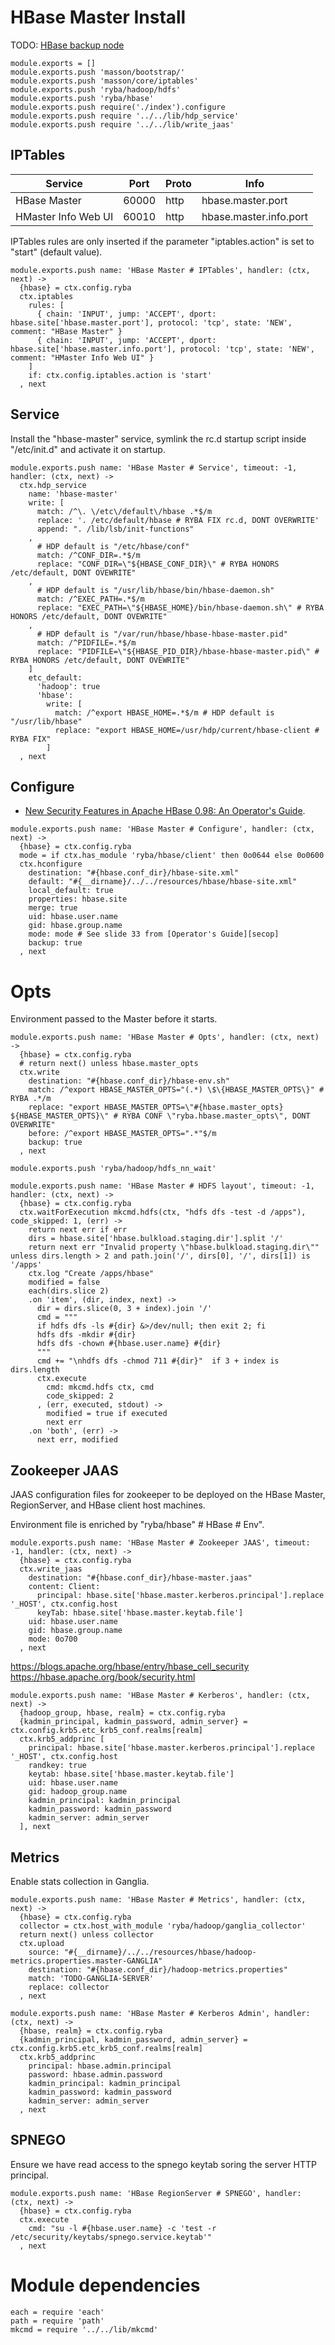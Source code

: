
# HBase Master Install

TODO: [HBase backup node](http://willddy.github.io/2013/07/02/HBase-Add-Backup-Master-Node.html)

    module.exports = []
    module.exports.push 'masson/bootstrap/'
    module.exports.push 'masson/core/iptables'
    module.exports.push 'ryba/hadoop/hdfs'
    module.exports.push 'ryba/hbase'
    module.exports.push require('./index').configure
    module.exports.push require '../../lib/hdp_service'
    module.exports.push require '../../lib/write_jaas'

## IPTables

| Service             | Port  | Proto | Info                   |
|---------------------|-------|-------|------------------------|
| HBase Master        | 60000 | http  | hbase.master.port      |
| HMaster Info Web UI | 60010 | http  | hbase.master.info.port |

IPTables rules are only inserted if the parameter "iptables.action" is set to
"start" (default value).

    module.exports.push name: 'HBase Master # IPTables', handler: (ctx, next) ->
      {hbase} = ctx.config.ryba
      ctx.iptables
        rules: [
          { chain: 'INPUT', jump: 'ACCEPT', dport: hbase.site['hbase.master.port'], protocol: 'tcp', state: 'NEW', comment: "HBase Master" }
          { chain: 'INPUT', jump: 'ACCEPT', dport: hbase.site['hbase.master.info.port'], protocol: 'tcp', state: 'NEW', comment: "HMaster Info Web UI" }
        ]
        if: ctx.config.iptables.action is 'start'
      , next

## Service

Install the "hbase-master" service, symlink the rc.d startup script inside
"/etc/init.d" and activate it on startup.

    module.exports.push name: 'HBase Master # Service', timeout: -1, handler: (ctx, next) ->
      ctx.hdp_service
        name: 'hbase-master'
        write: [
          match: /^\. \/etc\/default\/hbase .*$/m
          replace: '. /etc/default/hbase # RYBA FIX rc.d, DONT OVERWRITE'
          append: ". /lib/lsb/init-functions"
        ,
          # HDP default is "/etc/hbase/conf"
          match: /^CONF_DIR=.*$/m
          replace: "CONF_DIR=\"${HBASE_CONF_DIR}\" # RYBA HONORS /etc/default, DONT OVEWRITE"
        ,
          # HDP default is "/usr/lib/hbase/bin/hbase-daemon.sh"
          match: /^EXEC_PATH=.*$/m
          replace: "EXEC_PATH=\"${HBASE_HOME}/bin/hbase-daemon.sh\" # RYBA HONORS /etc/default, DONT OVEWRITE"
        ,
          # HDP default is "/var/run/hbase/hbase-hbase-master.pid"
          match: /^PIDFILE=.*$/m
          replace: "PIDFILE=\"${HBASE_PID_DIR}/hbase-hbase-master.pid\" # RYBA HONORS /etc/default, DONT OVEWRITE"
        ]
        etc_default:
          'hadoop': true
          'hbase':
            write: [
              match: /^export HBASE_HOME=.*$/m # HDP default is "/usr/lib/hbase"
              replace: "export HBASE_HOME=/usr/hdp/current/hbase-client # RYBA FIX"
            ]
      , next

## Configure

*   [New Security Features in Apache HBase 0.98: An Operator's Guide][secop].

[secop]: http://fr.slideshare.net/HBaseCon/features-session-2

    module.exports.push name: 'HBase Master # Configure', handler: (ctx, next) ->
      {hbase} = ctx.config.ryba
      mode = if ctx.has_module 'ryba/hbase/client' then 0o0644 else 0o0600
      ctx.hconfigure
        destination: "#{hbase.conf_dir}/hbase-site.xml"
        default: "#{__dirname}/../../resources/hbase/hbase-site.xml"
        local_default: true
        properties: hbase.site
        merge: true
        uid: hbase.user.name
        gid: hbase.group.name
        mode: mode # See slide 33 from [Operator's Guide][secop]
        backup: true
      , next

# Opts

Environment passed to the Master before it starts.

    module.exports.push name: 'HBase Master # Opts', handler: (ctx, next) ->
      {hbase} = ctx.config.ryba
      # return next() unless hbase.master_opts
      ctx.write
        destination: "#{hbase.conf_dir}/hbase-env.sh"
        match: /^export HBASE_MASTER_OPTS="(.*) \$\{HBASE_MASTER_OPTS\}" # RYBA .*/m
        replace: "export HBASE_MASTER_OPTS=\"#{hbase.master_opts} ${HBASE_MASTER_OPTS}\" # RYBA CONF \"ryba.hbase.master_opts\", DONT OVERWRITE"
        before: /^export HBASE_MASTER_OPTS=".*"$/m
        backup: true
      , next

    module.exports.push 'ryba/hadoop/hdfs_nn_wait'

    module.exports.push name: 'HBase Master # HDFS layout', timeout: -1, handler: (ctx, next) ->
      {hbase} = ctx.config.ryba
      ctx.waitForExecution mkcmd.hdfs(ctx, "hdfs dfs -test -d /apps"), code_skipped: 1, (err) ->
        return next err if err
        dirs = hbase.site['hbase.bulkload.staging.dir'].split '/'
        return next err "Invalid property \"hbase.bulkload.staging.dir\"" unless dirs.length > 2 and path.join('/', dirs[0], '/', dirs[1]) is '/apps'
        ctx.log "Create /apps/hbase"
        modified = false
        each(dirs.slice 2)
        .on 'item', (dir, index, next) ->
          dir = dirs.slice(0, 3 + index).join '/'
          cmd = """
          if hdfs dfs -ls #{dir} &>/dev/null; then exit 2; fi
          hdfs dfs -mkdir #{dir}
          hdfs dfs -chown #{hbase.user.name} #{dir}
          """
          cmd += "\nhdfs dfs -chmod 711 #{dir}"  if 3 + index is dirs.length
          ctx.execute
            cmd: mkcmd.hdfs ctx, cmd
            code_skipped: 2
          , (err, executed, stdout) ->
            modified = true if executed
            next err
        .on 'both', (err) ->
          next err, modified

## Zookeeper JAAS

JAAS configuration files for zookeeper to be deployed on the HBase Master,
RegionServer, and HBase client host machines.

Environment file is enriched by "ryba/hbase" # HBase # Env".

    module.exports.push name: 'HBase Master # Zookeeper JAAS', timeout: -1, handler: (ctx, next) ->
      {hbase} = ctx.config.ryba
      ctx.write_jaas
        destination: "#{hbase.conf_dir}/hbase-master.jaas"
        content: Client:
          principal: hbase.site['hbase.master.kerberos.principal'].replace '_HOST', ctx.config.host
          keyTab: hbase.site['hbase.master.keytab.file']
        uid: hbase.user.name
        gid: hbase.group.name
        mode: 0o700
      , next

https://blogs.apache.org/hbase/entry/hbase_cell_security
https://hbase.apache.org/book/security.html

    module.exports.push name: 'HBase Master # Kerberos', handler: (ctx, next) ->
      {hadoop_group, hbase, realm} = ctx.config.ryba
      {kadmin_principal, kadmin_password, admin_server} = ctx.config.krb5.etc_krb5_conf.realms[realm]
      ctx.krb5_addprinc [
        principal: hbase.site['hbase.master.kerberos.principal'].replace '_HOST', ctx.config.host
        randkey: true
        keytab: hbase.site['hbase.master.keytab.file']
        uid: hbase.user.name
        gid: hadoop_group.name
        kadmin_principal: kadmin_principal
        kadmin_password: kadmin_password
        kadmin_server: admin_server
      ], next

## Metrics

Enable stats collection in Ganglia.

    module.exports.push name: 'HBase Master # Metrics', handler: (ctx, next) ->
      {hbase} = ctx.config.ryba
      collector = ctx.host_with_module 'ryba/hadoop/ganglia_collector'
      return next() unless collector
      ctx.upload
        source: "#{__dirname}/../../resources/hbase/hadoop-metrics.properties.master-GANGLIA"
        destination: "#{hbase.conf_dir}/hadoop-metrics.properties"
        match: 'TODO-GANGLIA-SERVER'
        replace: collector
      , next

    module.exports.push name: 'HBase Master # Kerberos Admin', handler: (ctx, next) ->
      {hbase, realm} = ctx.config.ryba
      {kadmin_principal, kadmin_password, admin_server} = ctx.config.krb5.etc_krb5_conf.realms[realm]
      ctx.krb5_addprinc
        principal: hbase.admin.principal
        password: hbase.admin.password
        kadmin_principal: kadmin_principal
        kadmin_password: kadmin_password
        kadmin_server: admin_server
      , next

## SPNEGO

Ensure we have read access to the spnego keytab soring the server HTTP
principal.

    module.exports.push name: 'HBase RegionServer # SPNEGO', handler: (ctx, next) ->
      {hbase} = ctx.config.ryba
      ctx.execute
        cmd: "su -l #{hbase.user.name} -c 'test -r /etc/security/keytabs/spnego.service.keytab'"
      , next

# Module dependencies

    each = require 'each'
    path = require 'path'
    mkcmd = require '../../lib/mkcmd'
